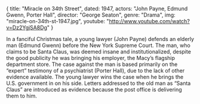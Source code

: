 {
  title: "Miracle on 34th Street",
  dated:   1947,
  actors: "John Payne, Edmund Gwenn, Porter Hall",
  director: "George Seaton",
  genre: "Drama",
  img: "miracle-on-34th-st-1947.jpg",
  youtube: "http://www.youtube.com/watch?v=Dz2YgjSA8Dg"
}

In a fanciful Christmas tale, a young lawyer (John Payne) defends an elderly man (Edmund Gwenn) before the New York Supreme Court. The man, who claims to be Santa Claus, was deemed insane and institutionalized, despite the good publicity he was bringing his employer, the Macy’s flagship department store. The case against the man is based primarily on the “expert” testimony of a psychiatrist (Porter Hall), due to the lack of other evidence available. The young lawyer wins the case when he brings the U.S. government in on his side. Letters addressed to the old man as “Santa Claus” are introduced as evidence because the post office is delivering them to him.